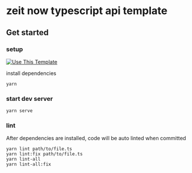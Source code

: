 # zeit now typescript api template

## Get started

### setup

[![Use This Template](https://img.shields.io/badge/use-template-green?style=for-the-badge)](https://github.com/EqualMa/now-api-template/generate)

install dependencies

```shell
yarn
```

### start dev server

```shell
yarn serve
```

### lint

After dependencies are installed, code will be auto linted when committed

```shell
yarn lint path/to/file.ts
yarn lint:fix path/to/file.ts
yarn lint-all
yarn lint-all:fix
```
